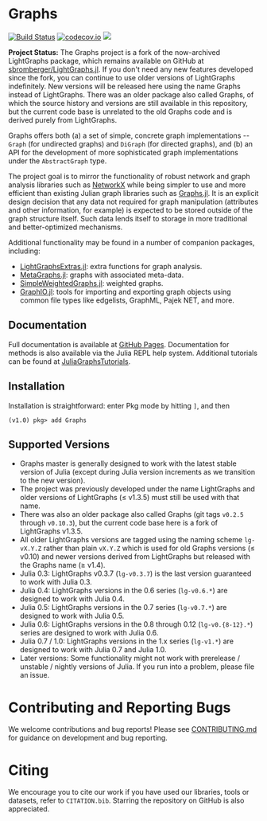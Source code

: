 # Graphs

[![Build Status](https://github.com/JuliaGraphs/Graphs.jl/actions/workflows/ci.yml/badge.svg?branch=master)](https://github.com/JuliaGraphs/Graphs.jl/actions/workflows/ci.yml?query=branch%3Amaster)
[![codecov.io](http://codecov.io/github/JuliaGraphs/Graphs.jl/coverage.svg?branch=master)](http://codecov.io/github/JuliaGraphs/Graphs.jl?branch=master)
[![](https://img.shields.io/badge/docs-latest-blue.svg)](https://juliagraphs.github.io/Graphs.jl/latest)

**Project Status:** The Graphs project is a fork of the now-archived LightGraphs
package, which remains available on GitHub at
[sbromberger/LightGraphs.jl](https://github.com/sbromberger/LightGraphs.jl). If
you don't need any new features developed since the fork, you can continue to
use older versions of LightGraphs indefinitely. New versions will be released
here using the name Graphs instead of LightGraphs. There was an older package
also called Graphs, of which the source history and versions are still available in
this repository, but the current code base is unrelated to the old Graphs code
and is derived purely from LightGraphs.

Graphs offers both (a) a set of simple, concrete graph implementations -- `Graph`
(for undirected graphs) and `DiGraph` (for directed graphs), and (b) an API for
the development of more sophisticated graph implementations under the `AbstractGraph`
type.

The project goal is to mirror the functionality of robust network and graph
analysis libraries such as [NetworkX](http://networkx.github.io) while being
simpler to use and more efficient than existing Julian graph libraries such as
[Graphs.jl](https://github.com/JuliaLang/Graphs.jl). It is an explicit design
decision that any data not required for graph manipulation (attributes and
other information, for example) is expected to be stored outside of the graph
structure itself. Such data lends itself to storage in more traditional and
better-optimized mechanisms.

Additional functionality may be found in a number of companion packages, including:
  * [LightGraphsExtras.jl](https://github.com/JuliaGraphs/LightGraphsExtras.jl):
  extra functions for graph analysis.
  * [MetaGraphs.jl](https://github.com/JuliaGraphs/MetaGraphs.jl): graphs with
  associated meta-data.
  * [SimpleWeightedGraphs.jl](https://github.com/JuliaGraphs/SimpleWeightedGraphs.jl):
  weighted graphs.
  * [GraphIO.jl](https://github.com/JuliaGraphs/GraphIO.jl): tools for importing
  and exporting graph objects using common file types like edgelists, GraphML,
  Pajek NET, and more.

## Documentation
Full documentation is available at [GitHub Pages](https://juliagraphs.github.io/Graphs.jl/latest).
Documentation for methods is also available via the Julia REPL help system.
Additional tutorials can be found at [JuliaGraphsTutorials](https://github.com/JuliaGraphs/JuliaGraphsTutorials).

## Installation
Installation is straightforward: enter Pkg mode by hitting `]`, and then
```julia-repl
(v1.0) pkg> add Graphs
```

## Supported Versions
* Graphs master is generally designed to work with the latest stable version of Julia (except during Julia version increments as we transition to the new version).
* The project was previously developed under the name LightGraphs and older versions of LightGraphs (≤ v1.3.5) must still be used with that name.
* There was also an older package also called Graphs (git tags `v0.2.5` through `v0.10.3`), but the current code base here is a fork of LightGraphs v1.3.5.
* All older LightGraphs versions are tagged using the naming scheme `lg-vX.Y.Z` rather than plain `vX.Y.Z` which is used for old Graphs versions (≤ v0.10) and newer versions derived from LightGraphs but released with the Graphs name (≥ v1.4).
* Julia 0.3: LightGraphs v0.3.7 (`lg-v0.3.7`) is the last version guaranteed to work with Julia 0.3.
* Julia 0.4: LightGraphs versions in the 0.6 series (`lg-v0.6.*`) are designed to work with Julia 0.4.
* Julia 0.5: LightGraphs versions in the 0.7 series (`lg-v0.7.*`) are designed to work with Julia 0.5.
* Julia 0.6: LightGraphs versions in the 0.8 through 0.12 (`lg-v0.{8-12}.*`) series are designed to work with Julia 0.6.
* Julia 0.7 / 1.0: LightGraphs versions in the 1.x series (`lg-v1.*`) are designed to work with Julia 0.7 and Julia 1.0.
* Later versions: Some functionality might not work with prerelease / unstable / nightly versions of Julia. If you run into a problem, please file an issue.

# Contributing and Reporting Bugs
We welcome contributions and bug reports! Please see [CONTRIBUTING.md](https://github.com/JuliaGraphs/Graphs.jl/blob/master/CONTRIBUTING.md)
for guidance on development and bug reporting.

# Citing

We encourage you to cite our work if you have used our libraries, tools or datasets, refer to `CITATION.bib`.
Starring the repository on GitHub is also appreciated.

